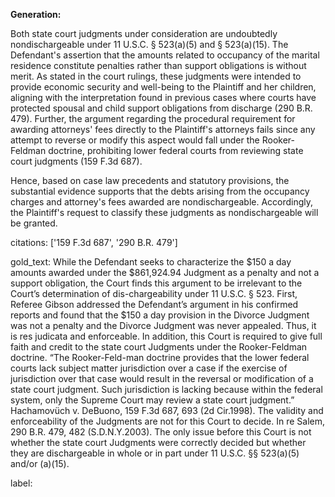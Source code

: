 **Generation:**

Both state court judgments under consideration are undoubtedly nondischargeable under 11 U.S.C. § 523(a)(5) and § 523(a)(15). The Defendant's assertion that the amounts related to occupancy of the marital residence constitute penalties rather than support obligations is without merit. As stated in the court rulings, these judgments were intended to provide economic security and well-being to the Plaintiff and her children, aligning with the interpretation found in previous cases where courts have protected spousal and child support obligations from discharge (290 B.R. 479). Further, the argument regarding the procedural requirement for awarding attorneys' fees directly to the Plaintiff's attorneys fails since any attempt to reverse or modify this aspect would fall under the Rooker-Feldman doctrine, prohibiting lower federal courts from reviewing state court judgments (159 F.3d 687).

Hence, based on case law precedents and statutory provisions, the substantial evidence supports that the debts arising from the occupancy charges and attorney's fees awarded are nondischargeable. Accordingly, the Plaintiff's request to classify these judgments as nondischargeable will be granted.

citations: ['159 F.3d 687', '290 B.R. 479']

gold_text: While the Defendant seeks to characterize the $150 a day amounts awarded under the $861,924.94 Judgment as a penalty and not a support obligation, the Court finds this argument to be irrelevant to the Court’s determination of dis-chargeability under 11 U.S.C. § 523. First, Referee Gibson addressed the Defendant’s argument in his confirmed reports and found that the $150 a day provision in the Divorce Judgment was not a penalty and the Divorce Judgment was never appealed. Thus, it is res judicata and enforceable. In addition, this Court is required to give full faith and credit to the state court Judgments under the Rooker-Feldman doctrine. “The Rooker-Feld-man doctrine provides that the lower federal courts lack subject matter jurisdiction over a case if the exercise of jurisdiction over that case would result in the reversal or modification of a state court judgment. Such jurisdiction is lacking because within the federal system, only the Supreme Court may review a state court judgment.” Hachamovüch v. DeBuono, 159 F.3d 687, 693 (2d Cir.1998). The validity and enforceability of the Judgments are not for this Court to decide. In re Salem, 290 B.R. 479, 482 (S.D.N.Y.2003). The only issue before this Court is not whether the state court Judgments were correctly decided but whether they are dischargeable in whole or in part under 11 U.S.C. §§ 523(a)(5) and/or (a)(15).

label: 